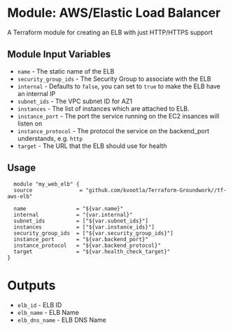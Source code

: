 Module: AWS/Elastic Load Balancer
=================================

A Terraform module for creating an ELB with just HTTP/HTTPS support


Module Input Variables
----------------------

- `name`                - The static name of the ELB
- `security_group_ids`  - The Security Group to associate with the ELB
- `internal`            - Defaults to `false`, you can set to `true` to make the ELB have an internal IP
- `subnet_ids`          - The VPC subnet ID for AZ1
- `instances`           - The list of instances which are attached to ELB.
- `instance_port`       - The port the service running on the EC2 insances will listen on
- `instance_protocol`   - The protocol the service on the backend_port understands, e.g. `http` 
- `target`              - The URL that the ELB should use for health

Usage
-----

```hcl
  module "my_web_elb" {
  source               = "github.com/kvootla/Terraform-Groundwork//tf-aws-elb"

  name                = "${var.name}"
  internal            = "{var.internal}"
  subnet_ids          = ["${var.subnet_ids}"]
  instances           = ["${var.instance_ids}"]
  security_group_ids  = ["${var.security_group_ids}"]
  instance_port       = "${var.backend_port}"
  instance_protocol   = "${var.backend_protocol}"
  target              = "${var.health_check_target}"
}
```

Outputs
=======

- `elb_id`       - ELB ID
- `elb_name`     - ELB Name
- `elb_dns_name` - ELB DNS Name
